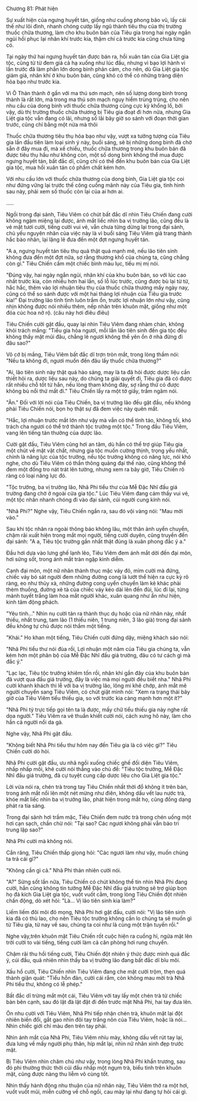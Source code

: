 




Chương 81: Phát hiện


Sự xuất hiện của ngưng huyết tán, giống như cuồng phong bão vũ, lấy cái thế như lôi đình, nhanh chóng cướp lấy ngũ thành tiêu thụ của thị trường thuốc chữa thương, làm cho khu buôn bán của Tiêu gia trong hai ngày ngắn ngủi hồi phục lại nhân khí trước kia, thậm chí cả trước kia cũng chưa từng có.

Tại ngày thứ hai ngưng huyết tán được bán ra, hồi xuân tán của Gia Liệt gia tộc, cũng từ từ đem giá cả hạ xuống như lúc đầu, nhưng vì bạo lợi hành vi lần trước đã làm phần lớn dong binh phản cảm, cho nên, dù Gia Liệt gia tộc giảm giá, nhân khí ở khu buôn bán, cũng khó có thể có những tràng diện hỏa bạo như trước kia.

Vì Ô Thản thành ở gần với ma thú sơn mạch, nên số lượng dong binh trong thành là rất lớn, mà trong ma thú sơn mạch nguy hiểm trùng trùng, cho nên nhu cầu của dong binh với thuốc chữa thương cũng cực kỳ khổng lồ, bởi vậy, dù thị trường thuốc chữa thương bị Tiêu gia đoạt đi hơn nửa, nhưng Gia Liệt gia tộc vẫn đang có lãi, nhưng số lãi bây giờ so sánh với đoạn thời gian trước, cũng chỉ bằng một nửa mà thôi

Thuốc chữa thương tiêu thụ hỏa bạo như vậy, vượt xa tưởng tượng của Tiêu gia lần đầu tiên làm loại sinh ý này, buổi sáng, sẽ bị những dong binh đã chờ sẵn ở đây mua đi, mà xế chiều, thuốc chữa thương trong khu buôn bán đã được tiêu thụ hầu như không còn, một số dong binh không thể mua được ngưng huyết tán, bất đắc dĩ, cũng chỉ có thể đến khu buôn bán của Gia Liệt gia tộc, mua hồi xuân tán có phẩm chất kém hơn.

Với nhu cầu lớn với thuốc chữa thương của dong binh, Gia Liệt gia tộc coi như đứng vững lại trước thế công cuồng mãnh này của Tiêu gia, tình hình sau này, phải xem số thuốc còn lại của ai hơn ai.

…..

Ngồi trong đại sảnh, Tiêu Viêm có chút bất đắc dĩ nhìn Tiêu Chiến đang cười không ngậm miệng lại được, ánh mắt liếc nhìn ba vị trưởng lão, cũng đều là vẻ mặt tươi cười, tiếng cười vui vẻ, vẫn chưa từng dừng lại trong đại sảnh, chủ yếu nguyên nhân của việc này là vì buổi sáng Tiêu Viêm giả trang thành hắc bào nhân, lại lặng lẽ đưa đến một đợt ngưng huyết tán.

"A a, ngưng huyết tán tiêu thụ quả thật quá mạnh mẽ, nếu lão tiên sinh không đưa đến một đợt nữa, sợ rằng thương khố của chúng ta, cũng chẳng còn gì." Tiêu Chiến cầm một chiếc bình màu lục, tiếu mị mị nói.

"Đúng vậy, hai ngày ngắn ngủi, nhân khí của khu buôn bán, so với lúc cao nhất trước kia, còn nhiều hơn hai lần, số lỗ lúc trước, cũng được bù lại từ từ, hắc hắc, thêm vào lợi nhuận tiêu thụ của thuốc chữa thương mấy ngày nay, cũng có thể so sánh được với một hai tháng lợi nhuận của Tiêu gia trước kia!" Đại trưởng lão tính tình luôn trầm ổn, trước lợi nhuận lớn như vậy, cũng nhịn không được nói nhiều thêm, nếp nhăn trên khuôn mặt, giống như một đóa cúc hoa nở rộ. (câu này hơi điêu điêu)

Tiêu Chiến cười gật đầu, quay lại nhìn Tiêu Viêm đang nhàm chán, không khỏi trách mắng: "Tiểu gia hỏa ngươi, mỗi lần lão tiên sinh đến gia tộc đều không thấy mặt mũi đâu, chẳng lẽ ngươi không thể yên ổn ở nhà đừng đi đâu sao?"

Vô cớ bị mắng, Tiêu Viêm bất đắc dĩ trợn tròn mắt, trong lòng thầm nói: "Nếu ta không đi, ngươi muốn đến đâu lấy thuốc chữa thương?"

"Ai, lão tiên sinh này thật quá hào sảng, may là ta đã hỏi được dược liệu cần thiết hỏi ra, dược liệu sau này, do chúng ta giải quyết đi, Tiêu gia đã có được rất nhiều chỗ tốt từ hắn, nếu lòng tham không đáy, sợ rằng thứ có được không bù nổi thứ mất đi." Tiêu Chiến lấy ra một tờ giấy, trầm ngâm nói.

"Ân." Đối với lời nói của Tiêu Chiến, ba vị trưởng lão đều gật đầu, nếu không phải Tiêu Chiến nói, bọn họ thật sự đã đem việc này quên mất.

"Hắc, lợi nhuận trước mắt lớn như vậy mà vẫn có thể tỉnh táo, không tồi, khó trách cha ngươi có thể trở thành tộc trưởng một tộc." Trong đầu Tiêu Viêm, vang lên tiếng tán thưởng của dược lão.

Cười gật đầu, Tiêu Viêm cũng hơi an tâm, dù hắn có thể trợ giúp Tiêu gia một chút về mặt vật chất, nhưng gia tộc muốn cường thịnh, trọng yếu nhất, chính là năng lực của tộc trưởng, nếu tộc trưởng không có năng lực, nói khó nghe, cho dù Tiêu Viêm có thần thông quảng đại thế nào, cũng không thể đem một đống tro nát trát lên tường, nhưng xem ra bây giờ, Tiêu Chiến rõ ràng có loại năng lực đó.

"Tộc trưởng, ba vị trưởng lão, Nhã Phi tiểu thư của Mễ Đặc Nhĩ đấu giá trường đang chờ ở ngoài cửa gia tộc." Lúc Tiêu Viêm đang cảm thấy vui vẻ, một tộc nhân nhanh chóng đi vào đại sảnh, cúi người cung kính nói.

"Nhã Phi?" Nghe vậy, Tiêu Chiến ngẩn ra, sau đó vội vàng nói: "Mau mời vào."

Sau khi tộc nhân ra ngoài thông báo không lâu, một thân ảnh uyển chuyển, chậm rãi xuất hiện trong mắt mọi người, tiếng cười duyên, cũng truyền đến đại sảnh: "A a, Tiêu tộc trưởng gần nhất thật đúng là xuân phong đắc ý a."

Đầu hơi dựa vào lưng ghế lạnh lẽo, Tiêu Viêm đem ánh mắt dời đến đại môn, hơi sửng sốt, trong ánh mắt tràn ngập kinh diễm.

Cạnh đại môn, một nữ nhân thành thục mặc váy đỏ, mỉm cười mà đứng, chiếc váy bó sát người đem những đường cong lả lướt thể hiện ra cực kỳ rõ ràng, eo như thủy xà, những đường cong uyển chuyển làm kẻ khác phải thèm thuồng, đường xẻ tà của chiếc váy kéo dài lên đến đùi, lúc đi lại, từng mảnh tuyết trắng làm hoa mắt người khác, xuân quang như ẩn như hiện, kinh tâm động phách.

"Yêu tinh…" Nhìn nụ cười tản ra thành thục dụ hoặc của nữ nhân này, nhất thiếu, nhất trung, tam lão (1 thiếu niên, 1 trung niên, 3 lão già) trong đại sảnh đều không tự chủ được nói thầm một tiếng.

"Khái." Ho khan một tiếng, Tiêu Chiến cười đứng dậy, miệng khách sáo nói:

"Nhã Phi tiểu thư nói đùa rồi, Lợi nhuận một năm của Tiêu gia chúng ta, vẫn kém hơn một phân bộ của Mễ Đặc Nhĩ đấu giá trường, đâu có tư cách gì mà đắc ý."

"Lạc lạc, Tiêu tộc trưởng khiêm tốn rồi, nhân khí gần đây của khu buôn bán đã vượt qua đấu giá trường, đây là việc mà mọi người đều biết nha." Nhã Phi cười khanh khách thi lễ với ba vị trưởng lão, lông mi khẽ chớp, ánh mắt mê người chuyển sang Tiêu Viêm, có chút giật mình nói: "Xem ra trạng thái bây giờ của Tiêu Viêm tiểu thiếu gia, so với trước kia càng mạnh hơn một ít?"

"Nhã Phi tỷ trực tiếp gọi tên ta là được, mấy chữ tiểu thiếu gia này nghe rất dọa người." Tiêu Viêm ra vẻ thuần khiết cười nói, cách xưng hô này, làm cho hắn cả người nổi da gà.

Nghe vậy, Nhã Phi gật đầu.

"Không biết Nhã Phi tiểu thư hôm nay đến Tiêu gia là có việc gì?" Tiêu Chiến cười dò hỏi.

Nhã Phi cười gật đầu, ưu nhã ngồi xuống chiếc ghế đối diện Tiêu Viêm, nhấp nhấp môi, khẽ cười nói thẳng vào chủ đề: "Tiêu tộc trưởng, Mễ Đặc Nhĩ đấu giá trường, đã cự tuyệt cung cấp dược liệu cho Gia Liệt gia tộc."

Lời vừa nói ra, chén trà trong tay Tiêu Chiến nhất thời đổ không ít trên bàn, trong ánh mắt nổi lên một nét mừng như điên, không dấu vết lau nước trà, khóe mắt liếc nhìn ba vị trưởng lão, phát hiện trong mắt họ, cũng đồng dạng phát ra tia sáng.

Trong đại sảnh hơi trầm mặc, Tiêu Chiến đem nước trà trong chén uống một hơi cạn sạch, chần chừ nói: "Tại sao? Các ngươi không phải vẫn bảo trì trung lập sao?"

Nhã Phi cười mà không nói.

Cắn răng, Tiêu Chiến thấp giọng hỏi: "Các ngươi làm như vậy, muốn chúng ta trả cái gì?"

"Không cần gì cả." Nhã Phi thản nhiên cười nói.

"A?" Sửng sốt lần nữa, Tiêu Chiến có chút không thể tin nhìn Nhã Phi đang cười, hắn cũng không tin tưởng Mễ Đặc Nhĩ đấu giá trường sẽ trợ giúp bọn họ đả kích Gia Liệt gia tộc, vuốt vuốt cằm, trong lòng Tiêu Chiến đột nhiên chấn động, dò xét hỏi: "Là… Vị lão tiên sinh kia làm?"

Liếm liếm đôi môi đỏ mọng, Nhã Phi hơi gật đầu, cười nói: "Vị lão tiên sinh kia đã có thù lao, cho nên Tiêu tộc trưởng không cần lo chúng ta sẽ muốn gì từ Tiêu gia, từ nay về sau, chúng ta coi như là cùng một trận tuyến rồi."

Nghe vậy,trên khuôn mặt Tiêu Chiến rốt cuộc hiện ra cuồng hỉ, ngửa mặt lên trời cười to vài tiếng, tiếng cười làm cả căn phòng hơi rung chuyển.

Chậm rãi thu hồi tiếng cười, Tiêu Chiến đột nhiên ý thức được mình quá đắc ý, cúi đầu, quả nhiên nhìn thấy ba vị trưởng lão đang bất đắc dĩ bĩu môi.

Xấu hổ cười, Tiêu Chiến nhìn Tiêu Viêm đang che mặt cười trộm, thẹn quá thành giận quát: "Tiểu hỗn đản, cười cái rắm, còn không mau mời trà Nhã Phi tiểu thư, không có lễ phép."

Bất đắc dĩ trừng mắt một cái, Tiêu Viêm với tay lấy một chén trà từ chiếc bàn bên cạnh, sau đó lật đà lật đật đi đến trước mặt Nhã Phi, hai tay đưa lên.

Ôn nhu cười với Tiêu Viêm, Nhã Phi tiếp nhận chén trà, khuôn mặt lại đột nhiên biến đổi, gắt gao nhìn đôi tay trắng nõn của Tiêu Viêm, hoặc là nói… Nhìn chiếc giới chỉ màu đen trên tay phải.

Nhìn ánh mắt của Nhã Phi, Tiêu Viêm nhíu mày, không dấu vết rút tay lại, đưa lưng về mấy người phụ thân, híp mắt lại, nhìn nữ nhân xinh đẹp trước mặt.

Bị Tiêu Viêm nhìn chăm chú như vậy, trong lòng Nhã Phi khẩn trương, sau đó phi thường thức thời cúi đầu nhấp một ngụm trà, biểu tình trên khuôn mặt, cũng được nàng thu liễm vô cùng tốt.

Nhìn thấy hành động nhu thuận của nữ nhân này, Tiêu Viêm thở ra một hơi, vuốt vuốt mũi, miễn cưỡng về chỗ ngồi, cau mày lại như đang tự hỏi cái gì.




